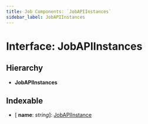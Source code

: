 ```yaml
---
title: Job Components: `JobAPIInstances`
sidebar_label: JobAPIInstances
---
```


# Interface: JobAPIInstances

## Hierarchy

* **JobAPIInstances**

## Indexable

* \[ **name**: *string*\]: [JobAPIInstance](jobapiinstance.md)
